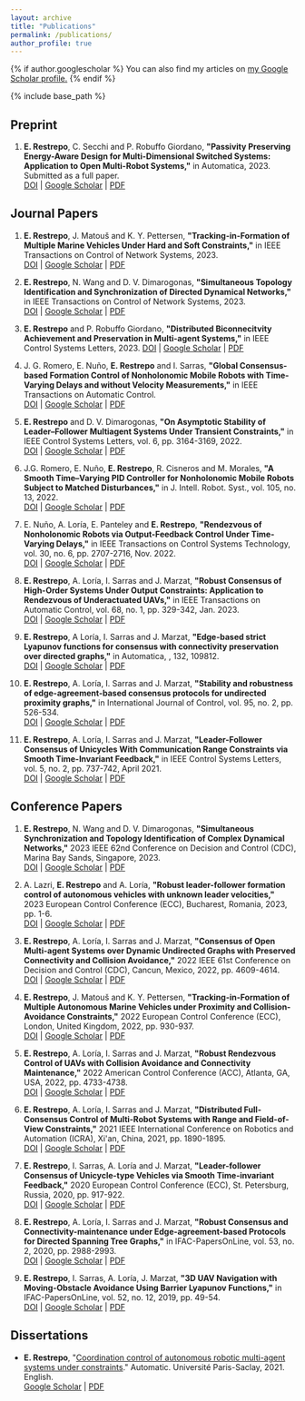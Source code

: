 ```yaml
---
layout: archive
title: "Publications"
permalink: /publications/
author_profile: true
---
```


{% if author.googlescholar %}
  You can also find my articles on <u><a href="{{author.googlescholar}}">my Google Scholar profile</a>.</u>
{% endif %}

{% include base_path %}

<!-- {% for post in site.publications reversed %}
  {% include archive-single.html %}
{% endfor %} -->

## Preprint

1. **E. Restrepo**, C. Secchi and P. Robuffo Giordano, **"Passivity Preserving Energy-Aware Design for	Multi-Dimensional Switched Systems: Application to Open Multi-Robot Systems,"** in Automatica, 2023. Submitted as a full paper.\
[DOI]() | [Google Scholar]() | [PDF](https://hal.science/hal-04330519/document)

## Journal Papers

1. **E. Restrepo**, J. Matouš and K. Y. Pettersen, **"Tracking-in-Formation of Multiple Marine Vehicles Under Hard and Soft Constraints,"** in IEEE Transactions on Control of Network Systems, 2023.\
[DOI]() | [Google Scholar]() | [PDF]()

1. **E. Restrepo**, N. Wang and D. V. Dimarogonas, **"Simultaneous Topology Identification and Synchronization of Directed Dynamical Networks,"** in IEEE Transactions on Control of Network Systems, 2023.\
[DOI](https://doi.org/10.1109/TCNS.2023.3338253) | [Google Scholar](https://scholar.google.fr/citations?view_op=view_citation&hl=en&user=6CaXeN4AAAAJ&sortby=pubdate&citation_for_view=6CaXeN4AAAAJ:5nxA0vEk-isC) | [PDF](https://hal.science/hal-04395134v1/document)

1. **E. Restrepo** and P. Robuffo Giordano, **"Distributed Biconnecitvity Achievement and Preservation in Multi-agent Systems,"** in IEEE Control Systems Letters, 2023.
[DOI](https://doi.org/10.1109/LCSYS.2023.3324837) | [Google Scholar](https://scholar.google.fr/citations?view_op=view_citation&hl=en&user=6CaXeN4AAAAJ&sortby=pubdate&citation_for_view=6CaXeN4AAAAJ:UebtZRa9Y70C) | [PDF](https://hal.science/hal-04250466v1/document)

1. J. G. Romero, E. Nuño, **E. Restrepo** and I. Sarras, **"Global Consensus-based Formation Control of Nonholonomic Mobile Robots with Time-Varying Delays and without Velocity Measurements,"** in IEEE Transactions on Automatic Control.\
[DOI](https://doi.org/10.1109/TAC.2023.3264744) | [Google Scholar](https://scholar.google.fr/citations?view_op=view_citation&hl=fr&user=6CaXeN4AAAAJ&sortby=pubdate&citation_for_view=6CaXeN4AAAAJ:Se3iqnhoufwC) | [PDF]()

1. **E. Restrepo** and D. V. Dimarogonas, **"On Asymptotic Stability of Leader–Follower Multiagent Systems Under Transient Constraints,"** in IEEE Control Systems Letters, vol. 6, pp. 3164-3169, 2022.\
[DOI](https://doi.org/10.1109/LCSYS.2022.3182846) | [Google Scholar](https://scholar.google.fr/citations?view_op=view_citation&hl=fr&user=6CaXeN4AAAAJ&sortby=pubdate&citation_for_view=6CaXeN4AAAAJ:eQOLeE2rZwMC) | [PDF]()

1. J.G. Romero, E. Nuño, **E. Restrepo**, R. Cisneros and M. Morales, **"A Smooth Time–Varying PID Controller for Nonholonomic Mobile Robots Subject to Matched Disturbances,"** in J. Intell. Robot. Syst., vol. 105, no. 13, 2022.\
[DOI](https://doi.org/10.1007/s10846-022-01622-3) | [Google Scholar](https://scholar.google.fr/citations?view_op=view_citation&hl=fr&user=6CaXeN4AAAAJ&sortby=pubdate&citation_for_view=6CaXeN4AAAAJ:YsMSGLbcyi4C) | [PDF]()

1. E. Nuño, A. Loría, E. Panteley and **E. Restrepo**, **"Rendezvous of Nonholonomic Robots via Output-Feedback Control Under Time-Varying Delays,"** in IEEE Transactions on Control Systems Technology, vol. 30, no. 6, pp. 2707-2716, Nov. 2022.\
[DOI](https://doi.org/10.1109/TCST.2022.3144031) | [Google Scholar](https://scholar.google.fr/citations?view_op=view_citation&hl=fr&user=6CaXeN4AAAAJ&sortby=pubdate&citation_for_view=6CaXeN4AAAAJ:IjCSPb-OGe4C) | [PDF](https://hal.science/hal-03752270v2/document)

1. **E. Restrepo**, A. Loría, I. Sarras and J. Marzat, **"Robust Consensus of High-Order Systems Under Output Constraints: Application to Rendezvous of Underactuated UAVs,"** in IEEE Transactions on Automatic Control, vol. 68, no. 1, pp. 329-342, Jan. 2023.\
[DOI](https://doi.org/10.1109/TAC.2022.3144107) | [Google Scholar](https://scholar.google.fr/citations?view_op=view_citation&hl=fr&user=6CaXeN4AAAAJ&sortby=pubdate&citation_for_view=6CaXeN4AAAAJ:zYLM7Y9cAGgC) | [PDF](https://hal.science/hal-03275331v2/document)

1. **E. Restrepo**, A Loría, I. Sarras and J. Marzat, **"Edge-based strict Lyapunov functions for consensus with connectivity preservation over directed graphs,"** in Automatica, , 132, 109812.\
[DOI](https://doi.org/10.1016/j.automatica.2021.109812) | [Google Scholar](https://scholar.google.fr/citations?view_op=view_citation&hl=fr&user=6CaXeN4AAAAJ&sortby=pubdate&citation_for_view=6CaXeN4AAAAJ:UeHWp8X0CEIC) | [PDF](https://hal.science/hal-03306580v1/document)

1. **E. Restrepo**, A. Loría, I. Sarras and J. Marzat, **"Stability and robustness of edge-agreement-based consensus protocols for undirected proximity graphs,"** in International Journal of Control, vol. 95, no. 2, pp. 526-534.\
[DOI](https://doi.org/10.1080/00207179.2020.1800101) | [Google Scholar](https://scholar.google.fr/citations?view_op=view_citation&hl=fr&user=6CaXeN4AAAAJ&sortby=pubdate&citation_for_view=6CaXeN4AAAAJ:2osOgNQ5qMEC) | [PDF](https://hal.science/hal-02932046v1/document)

1. **E. Restrepo**, A. Loría, I. Sarras and J. Marzat, **"Leader-Follower Consensus of Unicycles With Communication Range Constraints via Smooth Time-Invariant Feedback,"** in IEEE Control Systems Letters, vol. 5, no. 2, pp. 737-742, April 2021.\
[DOI](https://doi.org/10.1109/LCSYS.2020.3005181) | [Google Scholar](https://scholar.google.fr/citations?view_op=view_citation&hl=fr&user=6CaXeN4AAAAJ&sortby=pubdate&citation_for_view=6CaXeN4AAAAJ:u-x6o8ySG0sC) | [PDF](https://hal.science/hal-02901383v1/document)

## Conference Papers

1. **E. Restrepo**, N. Wang and D. V. Dimarogonas, **"Simultaneous Synchronization and Topology Identification of Complex Dynamical Networks,"** 2023 IEEE 62nd Conference on Decision and Control (CDC), Marina Bay Sands, Singapore, 2023.\
[DOI]() | [Google Scholar]() | [PDF]()

1. A. Lazri, **E. Restrepo** and A. Loría, **"Robust leader-follower formation control of autonomous vehicles with unknown leader velocities,"** 2023 European Control Conference (ECC), Bucharest, Romania, 2023, pp. 1-6.\
[DOI](https://doi.org/10.23919/ECC57647.2023.10178165) | [Google Scholar](https://scholar.google.fr/citations?view_op=view_citation&hl=fr&user=6CaXeN4AAAAJ&sortby=pubdate&citation_for_view=6CaXeN4AAAAJ:LkGwnXOMwfcC) | [PDF](https://hal.science/hal-03869953v1/document)

1. **E. Restrepo**, A. Loría, I. Sarras and J. Marzat, **"Consensus of Open Multi-agent Systems over Dynamic Undirected Graphs with Preserved Connectivity and Collision Avoidance,"** 2022 IEEE 61st Conference on Decision and Control (CDC), Cancun, Mexico, 2022, pp. 4609-4614.\
[DOI](https://doi.org/10.1109/CDC51059.2022.9993102) | [Google Scholar](https://scholar.google.fr/citations?view_op=view_citation&hl=fr&user=6CaXeN4AAAAJ&sortby=pubdate&citation_for_view=6CaXeN4AAAAJ:roLk4NBRz8UC) | [PDF](https://hal.science/hal-03788968v2/document)

1. **E. Restrepo**, J. Matouš and K. Y. Pettersen, **"Tracking-in-Formation of Multiple Autonomous Marine Vehicles under Proximity and Collision-Avoidance Constraints,"** 2022 European Control Conference (ECC), London, United Kingdom, 2022, pp. 930-937.\
[DOI](https://doi.org/10.23919/ECC55457.2022.9838207) | [Google Scholar](https://scholar.google.fr/citations?view_op=view_citation&hl=fr&user=6CaXeN4AAAAJ&sortby=pubdate&citation_for_view=6CaXeN4AAAAJ:WF5omc3nYNoC) | [PDF](https://hal.science/hal-03513288v1/document)

1. **E. Restrepo**, A. Loría, I. Sarras and J. Marzat, **"Robust Rendezvous Control of UAVs with Collision Avoidance and Connectivity Maintenance,"** 2022 American Control Conference (ACC), Atlanta, GA, USA, 2022, pp. 4733-4738.\
[DOI](https://doi.org/10.23919/ACC53348.2022.9867434) | [Google Scholar](https://scholar.google.fr/citations?view_op=view_citation&hl=fr&user=6CaXeN4AAAAJ&sortby=pubdate&citation_for_view=6CaXeN4AAAAJ:ufrVoPGSRksC) | [PDF](https://hal.science/hal-03752235v1/document)

1. **E. Restrepo**, A. Loría, I. Sarras and J. Marzat, **"Distributed Full-Consensus Control of Multi-Robot Systems with Range and Field-of-View Constraints,"** 2021 IEEE International Conference on Robotics and Automation (ICRA), Xi'an, China, 2021, pp. 1890-1895.\
[DOI](https://doi.org/10.1109/ICRA48506.2021.9561551) | [Google Scholar](https://scholar.google.fr/citations?view_op=view_citation&hl=fr&user=6CaXeN4AAAAJ&sortby=pubdate&citation_for_view=6CaXeN4AAAAJ:Tyk-4Ss8FVUC) | [PDF](https://hal.science/hal-03334305v1/document)

1. **E. Restrepo**, I. Sarras, A. Loría and J. Marzat, **"Leader-follower Consensus of Unicycle-type Vehicles via Smooth Time-invariant Feedback,"** 2020 European Control Conference (ECC), St. Petersburg, Russia, 2020, pp. 917-922.\
[DOI](https://doi.org/10.23919/ECC51009.2020.9143718) | [Google Scholar](https://scholar.google.fr/citations?view_op=view_citation&hl=fr&user=6CaXeN4AAAAJ&sortby=pubdate&citation_for_view=6CaXeN4AAAAJ:d1gkVwhDpl0C) | [PDF](https://hal.science/hal-02874007v1/document)

1. **E. Restrepo**, A. Loría, I. Sarras and J. Marzat, **"Robust Consensus and Connectivity-maintenance under Edge-agreement-based Protocols for Directed Spanning Tree Graphs,"** in IFAC-PapersOnLine, vol. 53, no. 2, 2020, pp. 2988-2993.\
[DOI](https://doi.org/10.1016/j.ifacol.2020.12.978) | [Google Scholar](https://scholar.google.fr/citations?view_op=view_citation&hl=fr&user=6CaXeN4AAAAJ&sortby=pubdate&citation_for_view=6CaXeN4AAAAJ:9yKSN-GCB0IC) | [PDF](https://hal.science/hal-02917400v1/document)

1. **E. Restrepo**, I. Sarras, A. Loría, J. Marzat, **"3D UAV Navigation with Moving-Obstacle Avoidance Using Barrier Lyapunov Functions,"** in IFAC-PapersOnLine, vol. 52, no. 12, 2019, pp. 49-54.\
[DOI](https://doi.org/10.1016/j.ifacol.2019.11.068) | [Google Scholar](https://scholar.google.fr/citations?view_op=view_citation&hl=fr&user=6CaXeN4AAAAJ&sortby=pubdate&citation_for_view=6CaXeN4AAAAJ:u5HHmVD_uO8C) | [PDF](https://hal.science/hal-02355276v1/document)

## Dissertations

* **E. Restrepo**, "[Coordination control of autonomous robotic multi-agent systems under constraints](https://theses.hal.science/tel-03537341)." Automatic. Université Paris-Saclay, 2021. English.\
[Google Scholar](https://scholar.google.fr/citations?view_op=view_citation&hl=fr&user=6CaXeN4AAAAJ&citation_for_view=6CaXeN4AAAAJ:Y0pCki6q_DkC) | [PDF](https://theses.hal.science/tel-03537341v1/document)     
